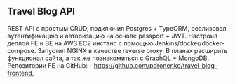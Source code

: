 ## Travel Blog API

REST API с простым CRUD, подключил Postgres + TypeORM, реализовал аутентификацию и авторизацию на основе passport + JWT.
Настроил деплой FE и BE на AWS EC2 инстанс с помощью Jenkins/docker/docker-compose. Запустил NGINX в качестве reverse proxy.
В планах расширить функционал сайта, а так же познакомиться с GraphQL + MongoDB.
Репозитории FE на GitHub: - https://github.com/pdronenko/travel-blog-frontend,
